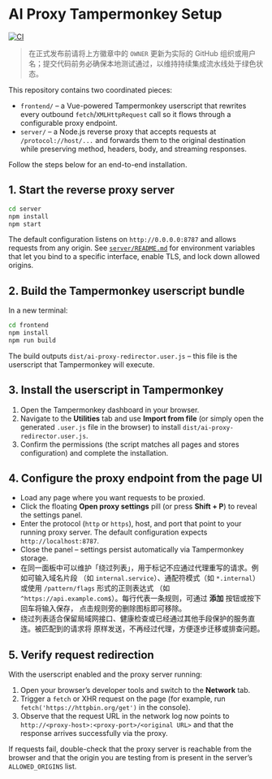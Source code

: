 # AI Proxy Tampermonkey Setup

[![CI](https://github.com/OWNER/ai-proxy/actions/workflows/ci.yml/badge.svg)](https://github.com/OWNER/ai-proxy/actions/workflows/ci.yml)

> 在正式发布前请将上方徽章中的 `OWNER` 更新为实际的 GitHub 组织或用户名；提交代码前务必确保本地测试通过，以维持持续集成流水线处于绿色状态。

This repository contains two coordinated pieces:

- `frontend/` – a Vue-powered Tampermonkey userscript that rewrites every outbound `fetch`/`XMLHttpRequest` call so
  it flows through a configurable proxy endpoint.
- `server/` – a Node.js reverse proxy that accepts requests at `/protocol://host/...` and forwards them to the
  original destination while preserving method, headers, body, and streaming responses.

Follow the steps below for an end-to-end installation.

## 1. Start the reverse proxy server

```bash
cd server
npm install
npm start
```

The default configuration listens on `http://0.0.0.0:8787` and allows requests from any origin. See
[`server/README.md`](server/README.md) for environment variables that let you bind to a specific interface, enable TLS,
and lock down allowed origins.

## 2. Build the Tampermonkey userscript bundle

In a new terminal:

```bash
cd frontend
npm install
npm run build
```

The build outputs `dist/ai-proxy-redirector.user.js` – this file is the userscript that Tampermonkey will execute.

## 3. Install the userscript in Tampermonkey

1. Open the Tampermonkey dashboard in your browser.
2. Navigate to the **Utilities** tab and use **Import from file** (or simply open the generated `.user.js` file in the
   browser) to install `dist/ai-proxy-redirector.user.js`.
3. Confirm the permissions (the script matches all pages and stores configuration) and complete the installation.

## 4. Configure the proxy endpoint from the page UI

- Load any page where you want requests to be proxied.
- Click the floating **Open proxy settings** pill (or press **Shift + P**) to reveal the settings panel.
- Enter the protocol (`http` or `https`), host, and port that point to your running proxy server. The default
  configuration expects `http://localhost:8787`.
- Close the panel – settings persist automatically via Tampermonkey storage.
- 在同一面板中可以维护「绕过列表」，用于标记不应通过代理重写的请求。例如可输入域名片段
  （如 `internal.service`）、通配符模式（如 `*.internal`）或使用 `/pattern/flags` 形式的正则表达式
  （如 `^https://api.example.com$`）。每行代表一条规则，可通过 **添加** 按钮或按下回车将输入保存，
  点击规则旁的删除图标即可移除。
- 绕过列表适合保留局域网接口、健康检查或已经通过其他手段保护的服务直连。被匹配到的请求将
  原样发送，不再经过代理，方便逐步迁移或排查问题。

## 5. Verify request redirection

With the userscript enabled and the proxy server running:

1. Open your browser’s developer tools and switch to the **Network** tab.
2. Trigger a `fetch` or XHR request on the page (for example, run `fetch('https://httpbin.org/get')` in the console).
3. Observe that the request URL in the network log now points to `http://<proxy-host>:<proxy-port>/<original URL>` and
   that the response arrives successfully via the proxy.

If requests fail, double-check that the proxy server is reachable from the browser and that the origin you are testing
from is present in the server’s `ALLOWED_ORIGINS` list.
